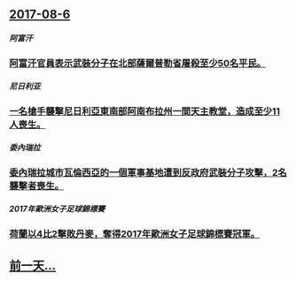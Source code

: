 ## [2017-08-6](/zh/news/2017/08/6/index.md)

##### 阿富汗
### [阿富汗官員表示武裝分子在北部薩爾普勒省屠殺至少50名平民。 ](/zh/news/2017/08/6/阿富汗官員表示武裝分子在北部薩爾普勒省屠殺至少50名平民.md)
##### 尼日利亚
### [一名槍手襲擊尼日利亞東南部阿南布拉州一間天主教堂，造成至少11人喪生。 ](/zh/news/2017/08/6/一名槍手襲擊尼日利亞東南部阿南布拉州一間天主教堂-造成至少11人喪生.md)
##### 委內瑞拉
### [委內瑞拉城市瓦倫西亞的一個軍事基地遭到反政府武裝分子攻擊，2名襲擊者喪生。 ](/zh/news/2017/08/6/委內瑞拉城市瓦倫西亞的一個軍事基地遭到反政府武裝分子攻擊-2名襲擊者喪生.md)
##### 2017年歐洲女子足球錦標賽
### [荷蘭以4比2擊敗丹麥，奪得2017年歐洲女子足球錦標賽冠軍。 ](/zh/news/2017/08/6/荷蘭以4比2擊敗丹麥-奪得2017年歐洲女子足球錦標賽冠軍.md)
## [前一天...](/zh/news/2017/08/5/index.md)

